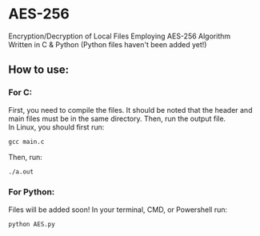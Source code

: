 # AES-256
Encryption/Decryption of Local Files Employing AES-256 Algorithm<br />
Written in C & Python (Python files haven't been added yet!)<br />

## How to use:
### For C:
First, you need to compile the files. It should be noted that the header and main files must be in the same directory. Then, run the output file.<br />
In Linux, you should first run:<br />
``` markdown
gcc main.c
```
Then, run:
``` markdown
./a.out
```
### For Python:
Files will be added soon!
In your terminal, CMD, or Powershell run:
``` markdown
python AES.py
```
